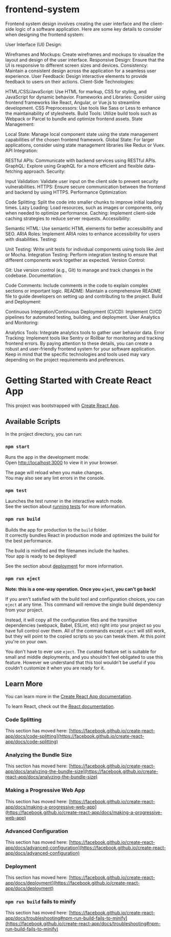 # frontend-system

Frontend system design involves creating the user interface and the client-side logic of a software application. Here are some key details to consider when designing the frontend system:

User Interface (UI) Design:

Wireframes and Mockups: Create wireframes and mockups to visualize the layout and design of the user interface.
Responsive Design: Ensure that the UI is responsive to different screen sizes and devices.
Consistency: Maintain a consistent design across the application for a seamless user experience.
User Feedback: Design interactive elements to provide feedback to users on their actions.
Client-Side Technologies:

HTML/CSS/JavaScript: Use HTML for markup, CSS for styling, and JavaScript for dynamic behavior.
Frameworks and Libraries: Consider using frontend frameworks like React, Angular, or Vue.js to streamline development.
CSS Preprocessors: Use tools like Sass or Less to enhance the maintainability of stylesheets.
Build Tools: Utilize build tools such as Webpack or Parcel to bundle and optimize frontend assets.
State Management:

Local State: Manage local component state using the state management capabilities of the chosen frontend framework.
Global State: For larger applications, consider using state management libraries like Redux or Vuex.
API Integration:

RESTful APIs: Communicate with backend services using RESTful APIs.
GraphQL: Explore using GraphQL for a more efficient and flexible data-fetching approach.
Security:

Input Validation: Validate user input on the client side to prevent security vulnerabilities.
HTTPS: Ensure secure communication between the frontend and backend by using HTTPS.
Performance Optimization:

Code Splitting: Split the code into smaller chunks to improve initial loading times.
Lazy Loading: Load resources, such as images or components, only when needed to optimize performance.
Caching: Implement client-side caching strategies to reduce server requests.
Accessibility:

Semantic HTML: Use semantic HTML elements for better accessibility and SEO.
ARIA Roles: Implement ARIA roles to enhance accessibility for users with disabilities.
Testing:

Unit Testing: Write unit tests for individual components using tools like Jest or Mocha.
Integration Testing: Perform integration testing to ensure that different components work together as expected.
Version Control:

Git: Use version control (e.g., Git) to manage and track changes in the codebase.
Documentation:

Code Comments: Include comments in the code to explain complex sections or important logic.
README: Maintain a comprehensive README file to guide developers on setting up and contributing to the project.
Build and Deployment:

Continuous Integration/Continuous Deployment (CI/CD): Implement CI/CD pipelines for automated testing, building, and deployment.
User Analytics and Monitoring:

Analytics Tools: Integrate analytics tools to gather user behavior data.
Error Tracking: Implement tools like Sentry or Rollbar for monitoring and tracking frontend errors.
By paying attention to these details, you can create a robust and user-friendly frontend system for your software application. Keep in mind that the specific technologies and tools used may vary depending on the project requirements and preferences.


# Getting Started with Create React App

This project was bootstrapped with [Create React App](https://github.com/facebook/create-react-app).

## Available Scripts

In the project directory, you can run:

### `npm start`

Runs the app in the development mode.\
Open [http://localhost:3000](http://localhost:3000) to view it in your browser.

The page will reload when you make changes.\
You may also see any lint errors in the console.

### `npm test`

Launches the test runner in the interactive watch mode.\
See the section about [running tests](https://facebook.github.io/create-react-app/docs/running-tests) for more information.

### `npm run build`

Builds the app for production to the `build` folder.\
It correctly bundles React in production mode and optimizes the build for the best performance.

The build is minified and the filenames include the hashes.\
Your app is ready to be deployed!

See the section about [deployment](https://facebook.github.io/create-react-app/docs/deployment) for more information.

### `npm run eject`

**Note: this is a one-way operation. Once you `eject`, you can't go back!**

If you aren't satisfied with the build tool and configuration choices, you can `eject` at any time. This command will remove the single build dependency from your project.

Instead, it will copy all the configuration files and the transitive dependencies (webpack, Babel, ESLint, etc) right into your project so you have full control over them. All of the commands except `eject` will still work, but they will point to the copied scripts so you can tweak them. At this point you're on your own.

You don't have to ever use `eject`. The curated feature set is suitable for small and middle deployments, and you shouldn't feel obligated to use this feature. However we understand that this tool wouldn't be useful if you couldn't customize it when you are ready for it.

## Learn More

You can learn more in the [Create React App documentation](https://facebook.github.io/create-react-app/docs/getting-started).

To learn React, check out the [React documentation](https://reactjs.org/).

### Code Splitting

This section has moved here: [https://facebook.github.io/create-react-app/docs/code-splitting](https://facebook.github.io/create-react-app/docs/code-splitting)

### Analyzing the Bundle Size

This section has moved here: [https://facebook.github.io/create-react-app/docs/analyzing-the-bundle-size](https://facebook.github.io/create-react-app/docs/analyzing-the-bundle-size)

### Making a Progressive Web App

This section has moved here: [https://facebook.github.io/create-react-app/docs/making-a-progressive-web-app](https://facebook.github.io/create-react-app/docs/making-a-progressive-web-app)

### Advanced Configuration

This section has moved here: [https://facebook.github.io/create-react-app/docs/advanced-configuration](https://facebook.github.io/create-react-app/docs/advanced-configuration)

### Deployment

This section has moved here: [https://facebook.github.io/create-react-app/docs/deployment](https://facebook.github.io/create-react-app/docs/deployment)

### `npm run build` fails to minify

This section has moved here: [https://facebook.github.io/create-react-app/docs/troubleshooting#npm-run-build-fails-to-minify](https://facebook.github.io/create-react-app/docs/troubleshooting#npm-run-build-fails-to-minify)
